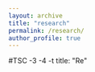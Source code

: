 ```yaml
---
layout: archive
title: "research"
permalink: /research/
author_profile: true
---
```


#TSC
-3
-4
-t
title: "Re"
